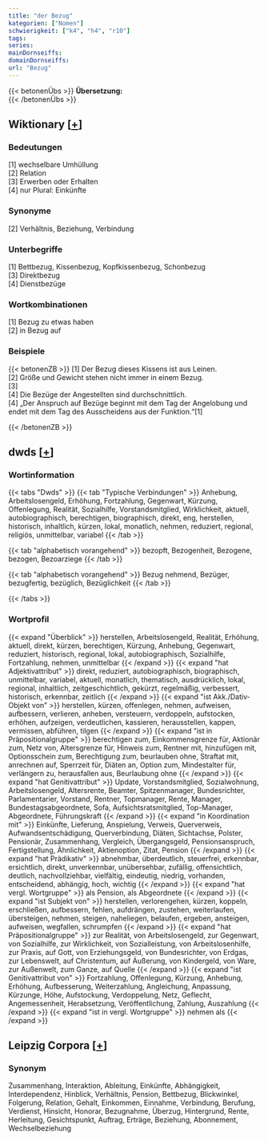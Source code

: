 ```yaml
---
title: "der Bezug"
kategorien: ["Nomen"]
schwierigkeit: ["k4", "h4", "r10"]
tags:
series:
mainDornseiffs:
domainDornseiffs:
url: "Bezug"
---
```


{{< betonenÜbs >}}
**Übersetzung:**  
{{< /betonenÜbs >}}

## Wiktionary [[+](https://de.wiktionary.org/wiki/Bezug)]

### Bedeutungen
[1] wechselbare Umhüllung  
[2] Relation  
[3] Erwerben oder Erhalten  
[4] nur Plural: Einkünfte  

### Synonyme
[2] Verhältnis, Beziehung, Verbindung  

### Unterbegriffe
[1] Bettbezug, Kissenbezug, Kopfkissenbezug, Schonbezug  
[3] Direktbezug  
[4] Dienstbezüge  

### Wortkombinationen
[1] Bezug zu etwas haben  
[2] in Bezug auf  

### Beispiele
{{< betonenZB >}}
[1] Der Bezug dieses Kissens ist aus Leinen.  
[2] Größe und Gewicht stehen nicht immer in einem Bezug.  
[3]  
[4] Die Bezüge der Angestellten sind durchschnittlich.  
[4] „Der Anspruch auf Bezüge beginnt mit dem Tag der Angelobung und endet mit dem Tag des Ausscheidens aus der Funktion.“[1]  

{{< /betonenZB >}}


## dwds [[+](https://www.dwds.de/wb/Bezug)]

### Wortinformation
{{< tabs "Dwds" >}}
{{< tab "Typische Verbindungen" >}}
Anhebung, Arbeitslosengeld, Erhöhung, Fortzahlung, Gegenwart, Kürzung, Offenlegung, Realität, Sozialhilfe, Vorstandsmitglied, Wirklichkeit, aktuell, autobiographisch, berechtigen, biographisch, direkt, eng, herstellen, historisch, inhaltlich, kürzen, lokal, monatlich, nehmen, reduziert, regional, religiös, unmittelbar, variabel
{{< /tab >}}

{{< tab "alphabetisch vorangehend" >}}
bezopft, Bezogenheit, Bezogene, bezogen, Bezoarziege
{{< /tab >}}

{{< tab "alphabetisch vorangehend" >}}
Bezug nehmend, Bezüger, bezugfertig, bezüglich, Bezüglichkeit
{{< /tab >}}

{{< /tabs >}}

### Wortprofil
{{< expand "Überblick" >}} herstellen, Arbeitslosengeld, Realität, Erhöhung, aktuell, direkt, kürzen, berechtigen, Kürzung, Anhebung, Gegenwart, reduziert, historisch, regional, lokal, autobiographisch, Sozialhilfe, Fortzahlung, nehmen, unmittelbar {{< /expand >}}
{{< expand "hat Adjektivattribut" >}} direkt, reduziert, autobiographisch, biographisch, unmittelbar, variabel, aktuell, monatlich, thematisch, ausdrücklich, lokal, regional, inhaltlich, zeitgeschichtlich, gekürzt, regelmäßig, verbessert, historisch, erkennbar, zeitlich {{< /expand >}}
{{< expand "ist Akk./Dativ-Objekt von" >}} herstellen, kürzen, offenlegen, nehmen, aufweisen, aufbessern, verlieren, anheben, versteuern, verdoppeln, aufstocken, erhöhen, aufzeigen, verdeutlichen, kassieren, herausstellen, kappen, vermissen, abführen, tilgen {{< /expand >}}
{{< expand "ist in Präpositionalgruppe" >}} berechtigen zum, Einkommensgrenze für, Aktionär zum, Netz von, Altersgrenze für, Hinweis zum, Rentner mit, hinzufügen mit, Optionsschein zum, Berechtigung zum, beurlauben ohne, Straftat mit, anrechnen auf, Sperrzeit für, Diäten an, Option zum, Mindestalter für, verlängern zu, herausfallen aus, Beurlaubung ohne {{< /expand >}}
{{< expand "hat Genitivattribut" >}} Update, Vorstandsmitglied, Sozialwohnung, Arbeitslosengeld, Altersrente, Beamter, Spitzenmanager, Bundesrichter, Parlamentarier, Vorstand, Rentner, Topmanager, Rente, Manager, Bundestagsabgeordnete, Sofa, Aufsichtsratsmitglied, Top-Manager, Abgeordnete, Führungskraft {{< /expand >}}
{{< expand "in Koordination mit" >}} Einkünfte, Lieferung, Anspielung, Verweis, Querverweis, Aufwandsentschädigung, Querverbindung, Diäten, Sichtachse, Polster, Pensionär, Zusammenhang, Vergleich, Übergangsgeld, Pensionsanspruch, Fertigstellung, Ähnlichkeit, Aktienoption, Zitat, Pension {{< /expand >}}
{{< expand "hat Prädikativ" >}} abnehmbar, überdeutlich, steuerfrei, erkennbar, ersichtlich, direkt, unverkennbar, unübersehbar, zufällig, offensichtlich, deutlich, nachvollziehbar, vielfältig, eindeutig, niedrig, vorhanden, entscheidend, abhängig, hoch, wichtig {{< /expand >}}
{{< expand "hat vergl. Wortgruppe" >}} als Pension, als Abgeordnete {{< /expand >}}
{{< expand "ist Subjekt von" >}} herstellen, verlorengehen, kürzen, koppeln, erschließen, aufbessern, fehlen, aufdrängen, zustehen, weiterlaufen, übersteigen, nehmen, steigen, naheliegen, belaufen, ergeben, ansteigen, aufweisen, wegfallen, schrumpfen {{< /expand >}}
{{< expand "hat Präpositionalgruppe" >}} zur Realität, von Arbeitslosengeld, zur Gegenwart, von Sozialhilfe, zur Wirklichkeit, von Sozialleistung, von Arbeitslosenhilfe, zur Praxis, auf Gott, von Erziehungsgeld, von Bundesrichter, von Erdgas, zur Lebenswelt, auf Christentum, auf Äußerung, von Kindergeld, von Ware, zur Außenwelt, zum Ganze, auf Quelle {{< /expand >}}
{{< expand "ist Genitivattribut von" >}} Fortzahlung, Offenlegung, Kürzung, Anhebung, Erhöhung, Aufbesserung, Weiterzahlung, Angleichung, Anpassung, Kürzunge, Höhe, Aufstockung, Verdoppelung, Netz, Geflecht, Angemessenheit, Herabsetzung, Veröffentlichung, Zahlung, Auszahlung {{< /expand >}}
{{< expand "ist in vergl. Wortgruppe" >}} nehmen als {{< /expand >}}

## Leipzig Corpora [[+](https://corpora.uni-leipzig.de/en/res?word=Bezug&corpusId=deu_newscrawl-public_2018)]


### Synonym
Zusammenhang, Interaktion, Ableitung, Einkünfte, Abhängigkeit, Interdependenz, Hinblick, Verhältnis, Pension, Bettbezug, Blickwinkel, Folgerung, Relation, Gehalt, Einkommen, Einnahme, Verbindung, Berufung, Verdienst, Hinsicht, Honorar, Bezugnahme, Überzug, Hintergrund, Rente, Herleitung, Gesichtspunkt, Auftrag, Erträge, Beziehung, Abonnement, Wechselbeziehung

